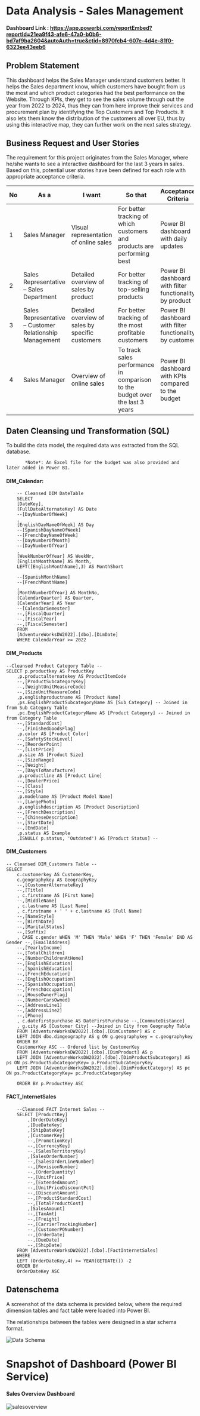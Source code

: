 # Data Analysis - Sales Management 

#### Dashboard Link : https://app.powerbi.com/reportEmbed?reportId=21ea9f43-afe6-47a0-b0b6-bd7af9ba2604&autoAuth=true&ctid=8970fcb4-607e-4d4e-81f0-6323ee43eeb6

## Problem Statement

This dashboard helps the Sales Manager understand customers better. It helps the Sales department know, which customers have bought from us the most and which product categories had the best performance on the Website. Through KPIs, they get to see the sales volume through out the year from 2022 to 2024, thus they can from here improve their services and procurement plan by identifying the Top Customers and Top Products. It also lets them know the distribution of the customers all over EU, thus by using this interactive map, they can further work on the next sales strategy.

## Business Request and User Stories
The requirement for this project originates from the Sales Manager, where he/she wants to see a interactive dashboard for the last 3 years in sales. Based on this, potential user stories have been defined for each role with appropriate acceptance criteria.

| No | As a <User Role>                           | I want <Functionality>                              | So that <business value for the user>                                       | Acceptance Criteria                                 |
|----|--------------------------------------------|----------------------------------------------------|-----------------------------------------------------------------------------|-----------------------------------------------------|
| 1  | Sales Manager                              | Visual representation of online sales              | For better tracking of which customers and products are performing best     | Power BI dashboard with daily updates               |
| 2  | Sales Representative – Sales Department    | Detailed overview of sales by product              | For better tracking of top-selling products                                 | Power BI dashboard with filter functionality by product |
| 3  | Sales Representative – Customer Relationship Management | Detailed overview of sales by specific customers | For better tracking of the most profitable customers                        | Power BI dashboard with filter functionality by customer |
| 4  | Sales Manager                              | Overview of online sales                           | To track sales performance in comparison to the budget over the last 3 years | Power BI dashboard with KPIs compared to the budget |

## Daten Cleansing und Transformation (SQL)
To build the data model, the required data was extracted from the SQL database. 


           *Note*: An Excel file for the budget was also provided and later added in Power BI.

####  DIM_Calendar:
                    
        -- Cleansed DIM DateTable
        SELECT 
        [DateKey], 
        [FullDateAlternateKey] AS Date 
        --[DayNumberOfWeek]
        , 
        [EnglishDayNameOfWeek] AS Day
        --[SpanishDayNameOfWeek]
        --[FrenchDayNameOfWeek]
        --[DayNumberOfMonth]
        --[DayNumberOfYear]
        , 
        [WeekNumberOfYear] AS WeekNr,
        [EnglishMonthName] AS Month, 
        LEFT([EnglishMonthName],3) AS MonthShort
        
        --[SpanishMonthName]
        --[FrenchMonthName]
        , 
        [MonthNumberOfYear] AS MonthNo, 
        [CalendarQuarter] AS Quarter, 
        [CalendarYear] AS Year
        --[CalendarSemester]
        --,[FiscalQuarter]
        --,[FiscalYear]
        --,[FiscalSemester]
        FROM 
        [AdventureWorksDW2022].[dbo].[DimDate]
        WHERE CalendarYear >= 2022
            
#### DIM_Products
    --Cleansed Product Category Table --
    SELECT p.productkey AS ProductKey
        ,p.productalternatekey AS ProductItemCode
        --,[ProductSubcategoryKey]
        --,[WeightUnitMeasureCode]
        --,[SizeUnitMeasureCode]
        ,p.englishproductname AS [Product Name]
        ,ps.EnglishProductSubcategoryName AS [Sub Category] -- Joined in from Sub Category Table
        ,pc.EnglishProductCategoryName AS [Product Category] -- Joined in from Category Table
        --,[StandardCost]
        --,[FinishedGoodsFlag]
        ,p.color AS [Product Color]
        --,[SafetyStockLevel]
        --,[ReorderPoint]
        --,[ListPrice]
        ,p.size AS [Product Size]
        --,[SizeRange]
        --,[Weight]
        --,[DaysToManufacture]
        ,p.productline AS [Product Line]
        --,[DealerPrice]
        --,[Class]
        --,[Style]
        ,p.modelname AS [Product Model Name]
        --,[LargePhoto]
        ,p.englishdescription AS [Product Description]
        --,[FrenchDescription]
        --,[ChineseDescription]
        --,[StartDate]
        --,[EndDate]
        ,p.status AS Example
        ,ISNULL( p.status, 'Outdated') AS [Product Status] -- 

#### DIM_Customers

    -- Cleansed DIM_Customers Table --
    SELECT 
        c.customerkey AS CustomerKey, 
        c.geographykey AS GeographyKey 
        --,[CustomerAlternateKey]
        --,[Title]
        , c.firstname AS [First Name] 
        --,[MiddleName]
        , c.lastname AS [Last Name]
        , c.firstname + ' ' + c.lastname AS [Full Name] 
        --,[NameStyle]
        --,[BirthDate]
        --,[MaritalStatus]
        --,[Suffix]
        , CASE c.gender WHEN 'M' THEN 'Male' WHEN 'F' THEN 'Female' END AS Gender --,[EmailAddress]
        --,[YearlyIncome]
        --,[TotalChildren]
        --,[NumberChildrenAtHome]
        --,[EnglishEducation]
        --,[SpanishEducation]
        --,[FrenchEducation]
        --,[EnglishOccupation]
        --,[SpanishOccupation]
        --,[FrenchOccupation]
        --,[HouseOwnerFlag]
        --,[NumberCarsOwned]
        --,[AddressLine1]
        --,[AddressLine2]
        --,[Phone]
        , c.datefirstpurchase AS DateFirstPurchase --,[CommuteDistance]
        , g.city AS [Customer City] --Joined in City from Geography Table
        FROM [AdventureWorksDW2022].[dbo].[DimCustomer] AS c 
        LEFT JOIN dbo.dimgeography AS g ON g.geographykey = c.geographykey 
        ORDER BY 
        CustomerKey ASC -- Ordered list by CustomerKey       
        FROM [AdventureWorksDW2022].[dbo].[DimProduct] AS p
        LEFT JOIN [AdventureWorksDW2022].[dbo].[DimProductSubcategory] AS ps ON ps.ProductSubcategoryKey= p.ProductSubcategoryKey
        LEFT JOIN [AdventureWorksDW2022].[dbo].[DimProductCategory] AS pc ON ps.ProductCategoryKey= pc.ProductCategoryKey

        ORDER BY p.ProductKey ASC

#### FACT_InternetSales
        --Cleansed FACT Internet Sales --
        SELECT [ProductKey]
            ,[OrderDateKey]
            ,[DueDateKey]
            ,[ShipDateKey]
            ,[CustomerKey]
            --,[PromotionKey]
            --,[CurrencyKey]
            --,[SalesTerritoryKey]
            ,[SalesOrderNumber]
            --,[SalesOrderLineNumber]
            --,[RevisionNumber]
            --,[OrderQuantity]
            --,[UnitPrice]
            --,[ExtendedAmount]
            --,[UnitPriceDiscountPct]
            --,[DiscountAmount]
            --,[ProductStandardCost]
            --,[TotalProductCost]
            ,[SalesAmount]
            --,[TaxAmt]
            --,[Freight]
            --,[CarrierTrackingNumber]
            --,[CustomerPONumber]
            --,[OrderDate]
            --,[DueDate]
            --,[ShipDate]
        FROM [AdventureWorksDW2022].[dbo].[FactInternetSales] 
        WHERE
        LEFT (OrderDateKey,4) >= YEAR(GETDATE()) -2
        ORDER BY
        OrderDateKey ASC

## Datenschema
A screenshot of the data schema is provided below, where the required dimension tables and fact table were loaded into Power BI. 

The relationships between the tables were designed in a star schema format.

![Data Schema](https://github.com/user-attachments/assets/4055e2ac-8a13-4fd6-910e-7f73c2f4dfe7)

# Snapshot of Dashboard (Power BI Service)
#### Sales Overview Dashboard 
![salesoverview](https://github.com/user-attachments/assets/31ce12db-102b-4146-9d05-5a7863b54423)

 
